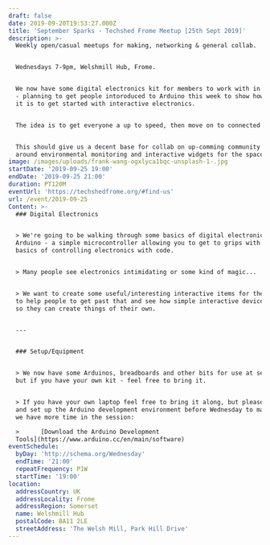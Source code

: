 ```yaml
---
draft: false
date: 2019-09-20T19:53:27.000Z
title: 'September Sparks - Techshed Frome Meetup [25th Sept 2019]'
description: >-
  Weekly open/casual meetups for making, networking & general collab.


  Wednesdays 7-9pm, Welshmill Hub, Frome.


  We now have some digital electronics kit for members to work with in the space
  - planning to get people intoroduced to Arduino this week to show how simple
  it is to get started with interactive electronics.        


  The idea is to get everyone a up to speed, then move on to connected devices. 


  This should give us a decent base for collab on up-comming community projects
  around environmental monitoring and interactive widgets for the space.
image: /images/uploads/frank-wang-ogxlyca1bqc-unsplash-1-.jpg
startDate: '2019-09-25 19:00'
endDate: '2019-09-25 21:00'
duration: PT120M
eventUrl: 'https://techshedfrome.org/#find-us'
url: /event/2019-09-25
Content: >-
  ### Digital Electronics


  > We're going to be walking through some basics of digital electronics using
  Arduino - a simple microcontroller allowing you to get to grips with the
  basics of controlling electronics with code.


  > Many people see electronics intimidating or some kind of magic...


  > We want to create some useful/interesting interactive items for the Techshed
  to help people to get past that and see how simple interactive devices can be,
  so they can create things of their own.


  --- 


  ### Setup/Equipment


  > We now have some Arduinos, breadboards and other bits for use at sessions,
  but if you have your own kit - feel free to bring it.


  > If you have your own laptop feel free to bring it along, but please go ahead
  and set up the Arduino development environment before Wednesday to makes sure
  we have more time in the session:

  >      [Download the Arduino Development
  Tools](https://www.arduino.cc/en/main/software)
eventSchedule:
  byDay: 'http://schema.org/Wednesday'
  endTime: '21:00'
  repeatFrequency: P1W
  startTime: '19:00'
location:
  addressCountry: UK
  addressLocality: Frome
  addressRegion: Somerset
  name: Welshmill Hub
  postalCode: BA11 2LE
  streetAddress: 'The Welsh Mill, Park Hill Drive'
---
```


